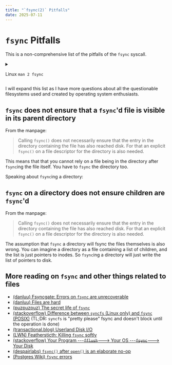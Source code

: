 ```yaml
---
title: "`fsync(2)` Pitfalls"
date: 2025-07-11
---
```


# `fsync` Pitfalls

This is a non-comprehensive list of the pitfalls of the `fsync` syscall.

<details>
<summary>

Linux `man 2 fsync`

</summary>

> `fsync()` transfers ("flushes") all modified in-core data of (i.e., modified
> buffer cache pages for) the file referred to by the file descriptor fd to the
> disk device (or other permanent storage device) so that all changed
> information can be retrieved even if the system crashes or is rebooted. This
> includes writing through or flushing a disk cache if present. The call blocks
> until the device reports that the transfer has completed.
>
> As well as flushing the file data, `fsync()` also flushes the metadata
> information associated with the file (see inode(7)).
>
> Calling `fsync()` does not necessarily ensure that the entry in the directory
> containing the file has also reached disk. For that an explicit `fsync()` on a
> file descriptor for the directory is also needed.
>
> `fdatasync()` is similar to `fsync()`, but does not flush modified metadata
> unless that metadata is needed in order to allow a subsequent data retrieval
> to be correctly handled. For example, changes to st_atime or st_mtime
> (respectively, time of last access and time of last modification; see
> inode(7)) do not require flushing because they are not necessary for a
> subsequent data read to be handled correctly. On the other hand, a change to
> the file size (st_size, as made by say ftruncate(2)), would require a metadata
> flush.
>
> The aim of `fdatasync()` is to reduce disk activity for applications that do
> not require all metadata to be synchronized with the disk.

</details>

I will expand this list as I have more questions about all the questionable
filesystems used and created by operating system enthusiasts.

## `fsync` does not ensure that a `fsync`'d file is visible in its parent directory

From the manpage:

> Calling `fsync()` does not necessarily ensure that the entry in the directory
> containing the file has also reached disk. For that an explicit `fsync()` on a
> file descriptor for the directory is also needed.

This means that that you cannot rely on a file being in the directory after
`fsync`ing the file itself. You have to `fsync` the directory too.

Speaking about `fsync`ing a directory:

## `fsync` on a directory does not ensure children are `fsync`'d

From the manpage:

> Calling `fsync()` does not necessarily ensure that the entry in the directory
> containing the file has also reached disk. For that an explicit `fsync()` on a
> file descriptor for the directory is also needed.

The assumption that `fsync` a directory will fsync the files themselves is also
wrong. You can imagine a directory as a file containing a list of children, and
the list is just pointers to inodes. So `fsync`ing a directory will just write
the list of pointers to disk.

## More reading on `fsync` and other things related to files

- [(danluu) Fsyncgate: Errors on `fsync` are unrecoverable](https://danluu.com/fsyncgate/)
- [(danluu) Files are hard](https://danluu.com/file-consistency/)
- [(puzpuzpuz) The secret life of `fsync`](https://puzpuzpuz.dev/the-secret-life-of-fsync)
- [(stackoverflow) Difference between `syncfs` (Linux only) and `fsync` (POSIX)](https://stackoverflow.com/questions/48171855/what-is-the-difference-between-fsync-and-syncfs)
  (TL;DR: `syncfs` is "pretty please" fsync and doesn't block until the
  operation is done)
- [(transactional.blog) Userland Disk I/O](https://transactional.blog/how-to-learn/disk-io)
- [(LWN) Feathersticth: Killing `fsync` softly](https://lwn.net/Articles/354861/)
- [(stackoverflow) Your Program ---~~`fflush`~~---> Your OS ---~~`fsync`~~---> Your Disk](https://stackoverflow.com/questions/2340610/difference-between-fflush-and-fsync)
- [(despairlabs) `fsync()` after `open()` is an elaborate no-op](https://despairlabs.com/blog/posts/2025-03-13-fsync-after-open-is-an-elaborate-no-op/)
- [(Postgres Wiki) `fsync` errors](https://wiki.postgresql.org/wiki/Fsync_Errors)
